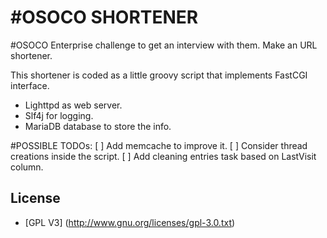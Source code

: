 #OSOCO SHORTENER  
==============

#OSOCO Enterprise challenge to get an interview with them. Make an URL shortener.

This shortener is coded as a little groovy script that implements FastCGI interface. 
* Lighttpd as web server.
* Slf4j for logging.
* MariaDB database to store the info. 

#POSSIBLE TODOs: 
[ ] Add memcache to improve it. 
[ ] Consider thread creations inside the script. 
[ ] Add cleaning entries task based on LastVisit column.
    
## License

* [GPL V3] (http://www.gnu.org/licenses/gpl-3.0.txt)

